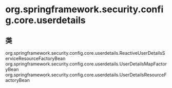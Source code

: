 # org.springframework.security.config.core.userdetails

## 类

org.springframework.security.config.core.userdetails.ReactiveUserDetailsServiceResourceFactoryBean
org.springframework.security.config.core.userdetails.UserDetailsMapFactoryBean
org.springframework.security.config.core.userdetails.UserDetailsResourceFactoryBean




